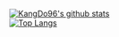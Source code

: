 [![KangDo96's github stats](https://github-readme-stats.vercel.app/api?username=KangDo96&count_private=true&show_icons=true&langs_count=10&layout=compact&theme=chartreuse-dark&show_owner=dark )](https://github.com/KangDo96)<br>
[![Top Langs](https://github-readme-stats.vercel.app/api/top-langs/?username=KangDo96&layout=compact)](https://github.com/KangDo96)

